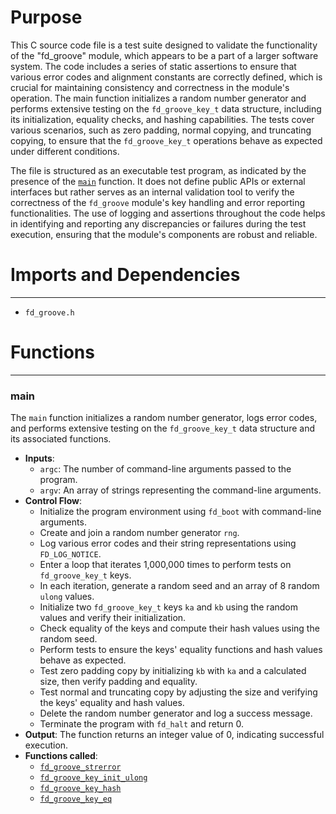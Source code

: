 # Purpose
This C source code file is a test suite designed to validate the functionality of the "fd_groove" module, which appears to be a part of a larger software system. The code includes a series of static assertions to ensure that various error codes and alignment constants are correctly defined, which is crucial for maintaining consistency and correctness in the module's operation. The main function initializes a random number generator and performs extensive testing on the `fd_groove_key_t` data structure, including its initialization, equality checks, and hashing capabilities. The tests cover various scenarios, such as zero padding, normal copying, and truncating copying, to ensure that the `fd_groove_key_t` operations behave as expected under different conditions.

The file is structured as an executable test program, as indicated by the presence of the [`main`](#main) function. It does not define public APIs or external interfaces but rather serves as an internal validation tool to verify the correctness of the `fd_groove` module's key handling and error reporting functionalities. The use of logging and assertions throughout the code helps in identifying and reporting any discrepancies or failures during the test execution, ensuring that the module's components are robust and reliable.
# Imports and Dependencies

---
- `fd_groove.h`


# Functions

---
### main<!-- {{#callable:main}} -->
The `main` function initializes a random number generator, logs error codes, and performs extensive testing on the `fd_groove_key_t` data structure and its associated functions.
- **Inputs**:
    - `argc`: The number of command-line arguments passed to the program.
    - `argv`: An array of strings representing the command-line arguments.
- **Control Flow**:
    - Initialize the program environment using `fd_boot` with command-line arguments.
    - Create and join a random number generator `rng`.
    - Log various error codes and their string representations using `FD_LOG_NOTICE`.
    - Enter a loop that iterates 1,000,000 times to perform tests on `fd_groove_key_t` keys.
    - In each iteration, generate a random seed and an array of 8 random `ulong` values.
    - Initialize two `fd_groove_key_t` keys `ka` and `kb` using the random values and verify their initialization.
    - Check equality of the keys and compute their hash values using the random seed.
    - Perform tests to ensure the keys' equality functions and hash values behave as expected.
    - Test zero padding copy by initializing `kb` with `ka` and a calculated size, then verify padding and equality.
    - Test normal and truncating copy by adjusting the size and verifying the keys' equality and hash values.
    - Delete the random number generator and log a success message.
    - Terminate the program with `fd_halt` and return 0.
- **Output**: The function returns an integer value of 0, indicating successful execution.
- **Functions called**:
    - [`fd_groove_strerror`](fd_groove_base.c.driver.md#fd_groove_strerror)
    - [`fd_groove_key_init_ulong`](fd_groove_base.h.driver.md#fd_groove_key_init_ulong)
    - [`fd_groove_key_hash`](fd_groove_base.h.driver.md#fd_groove_key_hash)
    - [`fd_groove_key_eq`](fd_groove_base.h.driver.md#fd_groove_key_eq)


